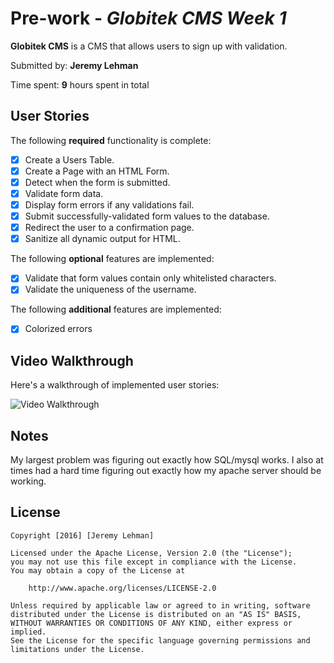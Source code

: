 # Pre-work - *Globitek CMS Week 1*

**Globitek CMS** is a CMS that allows users to sign up with validation.

Submitted by: **Jeremy Lehman**

Time spent: **9** hours spent in total

## User Stories

The following **required** functionality is complete:
* [x] Create a Users Table.
* [x] Create a Page with an HTML Form.
* [x] Detect when the form is submitted.
* [x] Validate form data.
* [x] Display form errors if any validations fail.
* [x] Submit successfully-validated form values to the database.
* [x] Redirect the user to a confirmation page.
* [x] Sanitize all dynamic output for HTML. 

The following **optional** features are implemented:
* [x] Validate that form values contain only whitelisted characters.
* [x] Validate the uniqueness of the username. 

The following **additional** features are implemented:

* [x] Colorized errors

## Video Walkthrough

Here's a walkthrough of implemented user stories:

<img src='http://i.imgur.com/Y6LM1YO.gifv' title='Video Walkthrough' width='' alt='Video Walkthrough' />

## Notes
My largest problem was figuring out exactly how SQL/mysql works. I also at times had a hard time figuring out exactly
how my apache server should be working.

## License

    Copyright [2016] [Jeremy Lehman]

    Licensed under the Apache License, Version 2.0 (the "License");
    you may not use this file except in compliance with the License.
    You may obtain a copy of the License at

        http://www.apache.org/licenses/LICENSE-2.0

    Unless required by applicable law or agreed to in writing, software
    distributed under the License is distributed on an "AS IS" BASIS,
    WITHOUT WARRANTIES OR CONDITIONS OF ANY KIND, either express or implied.
    See the License for the specific language governing permissions and
    limitations under the License.
